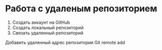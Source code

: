 # Работа с удаленым репозиторием 
1. Создать аккаунт на GitHub
2. Создать локальный репозиторий 
3. Связать удаленный репозиторий 


Добавить удаленный адрес репозитория 
Git remote add <name> <adress url>
